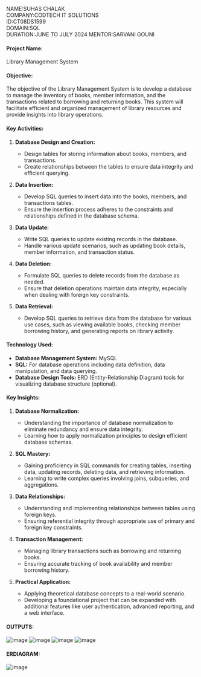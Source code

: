 NAME:SUHAS CHALAK    
COMPANY:CODTECH IT SOLUTIONS  
ID:CT08DS1599  
DOMAIN:SQL  
DURATION:JUNE TO JULY 2024
MENTOR:SARVANI GOUNI

#### Project Name:
Library Management System

#### Objective:
The objective of the Library Management System is to develop a database to manage the inventory of books, member information, and the transactions related to borrowing and returning books. This system will facilitate efficient and organized management of library resources and provide insights into library operations.

#### Key Activities:
1. **Database Design and Creation:**
   - Design tables for storing information about books, members, and transactions.
   - Create relationships between the tables to ensure data integrity and efficient querying.

2. **Data Insertion:**
   - Develop SQL queries to insert data into the books, members, and transactions tables.
   - Ensure the insertion process adheres to the constraints and relationships defined in the database schema.

3. **Data Update:**
   - Write SQL queries to update existing records in the database.
   - Handle various update scenarios, such as updating book details, member information, and transaction status.

4. **Data Deletion:**
   - Formulate SQL queries to delete records from the database as needed.
   - Ensure that deletion operations maintain data integrity, especially when dealing with foreign key constraints.

5. **Data Retrieval:**
   - Develop SQL queries to retrieve data from the database for various use cases, such as viewing available books, checking member borrowing history, and generating reports on library activity.

#### Technology Used:
- **Database Management System:** MySQL
- **SQL:** For database operations including data definition, data manipulation, and data querying.
- **Database Design Tools:** ERD (Entity-Relationship Diagram) tools for visualizing database structure (optional).

#### Key Insights:
1. **Database Normalization:**
   - Understanding the importance of database normalization to eliminate redundancy and ensure data integrity.
   - Learning how to apply normalization principles to design efficient database schemas.

2. **SQL Mastery:**
   - Gaining proficiency in SQL commands for creating tables, inserting data, updating records, deleting data, and retrieving information.
   - Learning to write complex queries involving joins, subqueries, and aggregations.

3. **Data Relationships:**
   - Understanding and implementing relationships between tables using foreign keys.
   - Ensuring referential integrity through appropriate use of primary and foreign key constraints.

4. **Transaction Management:**
   - Managing library transactions such as borrowing and returning books.
   - Ensuring accurate tracking of book availability and member borrowing history.

5. **Practical Application:**
   - Applying theoretical database concepts to a real-world scenario.
   - Developing a foundational project that can be expanded with additional features like user authentication, advanced reporting, and a web interface.
  
#### OUTPUTS:
![image](https://github.com/suhaschalak/CODTECH-TASK1/assets/154907835/418688cc-039b-4a50-af0b-fbf79e9ad0bf)
![image](https://github.com/suhaschalak/CODTECH-TASK1/assets/154907835/ef2ba322-026c-4541-a41a-2051706aff61)
![image](https://github.com/suhaschalak/CODTECH-TASK1/assets/154907835/44368734-cf9b-4a83-99d9-47487d49b5fe)
![image](https://github.com/suhaschalak/CODTECH-TASK1/assets/154907835/3ac92ea8-0d96-45a8-a429-8c8ade8a88da)

#### ERDIAGRAM:
![image](https://github.com/suhaschalak/CODTECH-TASK1/assets/154907835/45ae7b6b-9b64-4dc4-bfba-9162544414ff)


